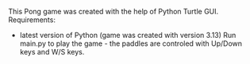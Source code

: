 This Pong game was created with the help of Python Turtle GUI. Requirements: 
  - latest version of Python (game was created with version 3.13)
 Run main.py to play the game - the paddles are controled with Up/Down keys and W/S keys.
